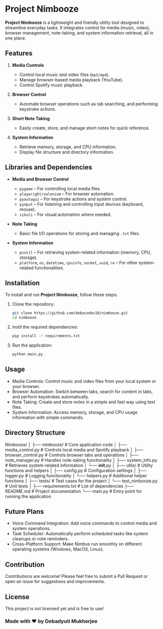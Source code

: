 # Project Nimbooze

**Project Nimbooze** is a lightweight and friendly utility tool designed to streamline everyday tasks. It integrates control for media (music, video), browser management, note-taking, and system information retrieval, all in one place. 

## Features

1. **Media Controls**
   - Control local music and video files (`mp3/mp4`).
   - Manage browser-based media playback (YouTube).
   - Control Spotify music playback.

2. **Browser Control**
   - Automate browser operations such as tab searching, and performing keystroke actions.
   
3. **Short Note Taking**
   - Easily create, store, and manage short notes for quick reference.
   
4. **System Information**
   - Retrieve memory, storage, and CPU information.
   - Display file structure and directory information.

## Libraries and Dependencies

- **Media and Browser Control**
  - `pygame` – For controlling local media files.
  - `playwright/selenium` – For browser automation.
  - `pyautogui` – For keystroke actions and system control.
  - `pynput` – For listening and controlling input devices (keyboard, mouse).
  - `sikuli` – For visual automation where needed.

- **Note Taking**
  - Basic file I/O operations for storing and managing `.txt` files.

- **System Information**
  - `psutil` – For retrieving system-related information (memory, CPU, storage).
  - `platform`, `os`, `datetime`, `cpuinfo`, `socket`, `uuid`, `re` – For other system-related functionalities.

## Installation

To install and run **Project Nimbooze**, follow these steps:

1. Clone the repository:
    ```bash
   git clone https://github.com/debacodes10/nimbooze.git
   cd nimbooze

2. Instll the required dependencies:
    ```bash
    pip install -r requirements.txt

3. Run the application:
    ```bash
    python main.py


## Usage

- Media Controls: Control music and video files from your local system or your browser.
- Browser Automation: Switch between tabs, search for content in tabs, and perform keystrokes automatically.
- Note Taking: Create and store notes in a simple and fast way using text files.
- System Information: Access memory, storage, and CPU usage information with simple commands.

## Directory Structure

Nimbooze/
│
├── nimbooze/                   # Core application code
│   ├── media_control.py       # Controls local media and Spotify playback
│   ├── browser_control.py     # Controls browser tabs and operations
│   ├── note_manager.py        # Handles note-taking functionality
│   ├── system_info.py         # Retrieves system-related information
│   └── __init__.py
│
├── utils/                     # Utility functions and helpers
│   ├── config.py              # Configuration settings
│   ├── logger.py              # Logging functionality
│   └── helpers.py             # Additional helper functions
│
├── tests/                     # Test cases for the project
│   └── test_nimbooze.py         # Unit tests
│
├── requirements.txt           # List of dependencies
├── README.md                  # Project documentation
└── main.py                    # Entry point for running the application

## Future Plans

- Voice Command Integration: Add voice commands to control media and system operations.
- Task Scheduler: Automatically perform scheduled tasks like system cleanups or note reminders.
- Cross-Platform Support: Make Nimbus run smoothly on different operating systems (Windows, MacOS, Linux).

## Contribution

Contributions are welcome! Please feel free to submit a Pull Request or open an issue for suggestions and improvements.

## License

This project is not licensed yet and is free to use!

### Made with ❤️ by Debadyuti Mukherjee